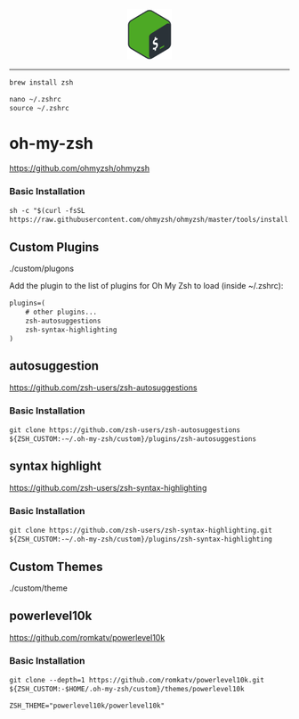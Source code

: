 <div align="center">
	<img src="shell_logo.png" width="80"/>
</div>

___

```
brew install zsh
```

```
nano ~/.zshrc
source ~/.zshrc
```

# oh-my-zsh
https://github.com/ohmyzsh/ohmyzsh


### Basic Installation
```
sh -c "$(curl -fsSL https://raw.githubusercontent.com/ohmyzsh/ohmyzsh/master/tools/install.sh)"
```

## Custom Plugins
./custom/plugons

Add the plugin to the list of plugins for Oh My Zsh to load (inside ~/.zshrc):
```
plugins=( 
    # other plugins...
    zsh-autosuggestions
    zsh-syntax-highlighting
)

```

## autosuggestion
https://github.com/zsh-users/zsh-autosuggestions

### Basic Installation
```
git clone https://github.com/zsh-users/zsh-autosuggestions ${ZSH_CUSTOM:-~/.oh-my-zsh/custom}/plugins/zsh-autosuggestions
```

## syntax highlight
https://github.com/zsh-users/zsh-syntax-highlighting

### Basic Installation
```
git clone https://github.com/zsh-users/zsh-syntax-highlighting.git ${ZSH_CUSTOM:-~/.oh-my-zsh/custom}/plugins/zsh-syntax-highlighting
```


## Custom Themes
./custom/theme

## powerlevel10k
https://github.com/romkatv/powerlevel10k

### Basic Installation
```
git clone --depth=1 https://github.com/romkatv/powerlevel10k.git ${ZSH_CUSTOM:-$HOME/.oh-my-zsh/custom}/themes/powerlevel10k
```
```
ZSH_THEME="powerlevel10k/powerlevel10k"
```